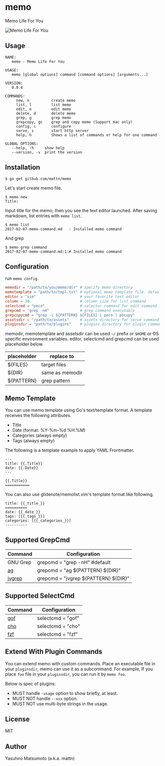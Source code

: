# memo

Memo Life For You

![Memo Life For You](https://raw.githubusercontent.com/mattn/memo/master/screenshot.gif)

## Usage

```
NAME:
   memo - Memo Life For You

USAGE:
   memo [global options] command [command options] [arguments...]

VERSION:
   0.0.4

COMMANDS:
     new, n          create memo
     list, l         list memo
     edit, e         edit memo
     delete, d       delete memo
     grep, g         grep memo
     grepcopy, gc    grep and copy memo (Support mac only)
     config, c       configure
     serve, s        start http server
     help, h         Shows a list of commands or help for one command

GLOBAL OPTIONS:
   --help, -h     show help
   --version, -v  print the version
```

## Installation

```
$ go get github.com/mattn/memo
```

Let's start create memo file.

```
$ memo new
Title:
```

Input title for the memo, then you see the text editor launched. After saving markdown, list entries with `memo list`.

```
$ memo list
2017-02-07-memo-command.md   : Installed memo command
```

And grep

```
$ memo grep command
2017-02-07-memo-command.md:1:# Installed memo command
```

## Configuration

run `memo config`.

```toml
memodir = "/path/to/you/memo/dir" # specify memo directory
memotemplate = "path/to/tmpl.txt" # optional memo template file. default '~/.config/memo/template.txt'
editor = "vim"                    # your favorite text editor
column = 30                       # column size for list command
selectcmd = "peco"                # selector command for edit command
grepcmd = "grep -nH"              # grep command executable
grepcopycmd = "grep -i ${PATTERN} ${FILES} | peco | pbcopy"
assetsdir = "/path/to/assets"     # assets directory for serve command
pluginsdir = "path/to/plugins"    # plugins directory for plugin commands. default '~/.config/memo/plugins'.
```

memodir, memotemplate and assetsdir can be used `~/` prefix or `$HOME` or OS specific environment variables. editor, selectcmd and grepcmd can be used placeholder below.

|placeholder|replace to     |
|-----------|---------------|
|${FILES}   |target files   |
|${DIR}     |same as memodir|
|${PATTERN} |grep pattern   |

## Memo Template

You can use memo template using Go's text/template format. A template receives the following attributes.

- Title
- Date (format: %Y-%m-%d %H:%M)
- Categories (always empty)
- Tags (always empty)

The following is a template example to apply YAML Frontmatter.

```
---
title: {{.Title}}
date: {{.Date}}
---

{{.Title}}
===========
```

You can also use glidenote/memolist.vim's template format like following.

```
title: {{_title_}}
==========
date: {{_date_}}
tags: [{{_tags_}}]
categories: [{{_categories_}}]
----------
```

## Supported GrepCmd


|Command                                            |Configuration                       |
|---------------------------------------------------|------------------------------------|
|GNU Grep                                           |grepcmd = "grep -nH" #default       |
|[ag](https://github.com/ggreer/the_silver_searcher)|grepcmd = "ag ${PATTERN} ${DIR}"    |
|[jvgrep](https://github.com/mattn/jvgrep)          |grepcmd = "jvgrep ${PATTERN} ${DIR}"|

## Supported SelectCmd

|Command                               |Configuration    |
|--------------------------------------|-----------------|
|[gof](https://github.com/mattn/gof)   |selectcmd = "gof"|
|[cho](https://github.com/mattn/cho)   |selectcmd = "cho"|
|[fzf](https://github.com/junegunn/fzf)|selectcmd = "fzf"|

## Extend With Plugin Commands

You can extend memo with custom commands. 
Place an executable file in your `pluginsdir`, memo can use it as a subcommand.
For example, If you place `foo` file in your `pluginsdir`, you can run it by `memo foo`.

Below is spec of plugins:

* MUST handle `-usage` option to show briefly, at least.
* MUST NOT handle `--xxx` option.
* MUST NOT use multi-byte strings in the usage.

## License

MIT

## Author

Yasuhiro Matsumoto (a.k.a. mattn)
